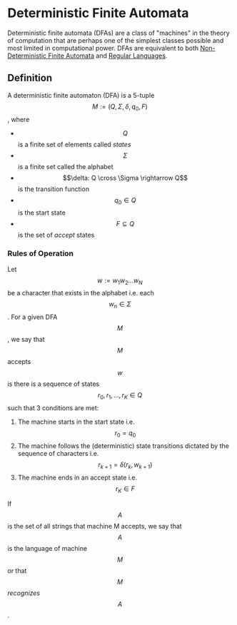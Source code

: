 # Deterministic Finite Automata

Deterministic finite automata (DFAs) are a class of "machines" in the theory of computation
that are perhaps one of the simplest classes possible and most limited in computational power. 
DFAs are equivalent to both [Non-Deterministic Finite Automata](nondeterministic_finite_automata.md)
and [Regular Languages](regular_languages.md). 

## Definition

A deterministic finite automaton (DFA) is a 5-tuple $$M := (Q, \Sigma, \delta, q_0, F)$$, where

- $$Q$$ is a finite set of elements called _states_
- $$\Sigma$$ is a finite set called the alphabet
- $$\delta: Q \cross \Sigma \rightarrow Q$$ is the transition function
- $$q_0 \in Q$$ is the start state
- $$F \subseteq Q$$ is the set of _accept_ states

### Rules of Operation

Let $$w := w_1 w_2 ... w_N$$ be a character that exists in the alphabet i.e. each $$w_n \in \Sigma$$.
For a given DFA $$M$$, we say that $$M$$ accepts $$w$$ is there is a sequence of states
$$r_0, r_1, ..., r_K \in Q$$ such that 3 conditions are met:

1. The machine starts in the start state i.e. $$r_0 = q_0$$
2. The machine follows the (deterministic) state transitions dictated by the sequence of characters
  i.e. $$r_{k+1} = \delta(r_{k}, w_{k+1})$$
3. The machine ends in an accept state i.e. $$r_K \in F$$

If $$A$$ is the set of all strings that machine M accepts, we say
that $$A$$ is the language of machine $$M$$ or that $$M$$ _recognizes_ $$A$$.



